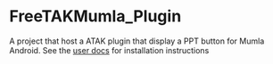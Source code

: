# FreeTAKMumla_Plugin
A project that host a ATAK plugin that display a PPT button for Mumla Android. See the [user docs](https://freetakteam.github.io/FreeTAKServer-User-Docs/tools/FreeTAK_Mumla/) for installation instructions
